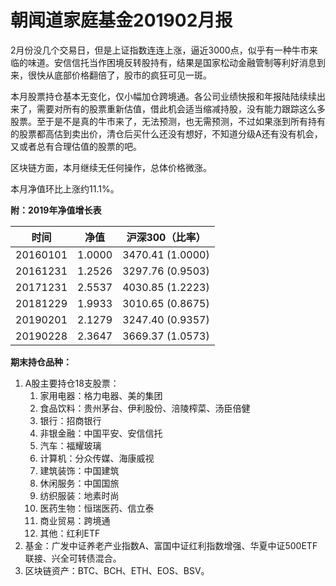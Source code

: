 # 朝闻道家庭基金201902月报


2月份没几个交易日，但是上证指数连连上涨，逼近3000点，似乎有一种牛市来临的味道。安信信托当作困境反转股持有，结果是国家松动金融管制等利好消息到来，很快从底部价格翻倍了，股市的疯狂可见一斑。

本月股票持仓基本无变化，仅小幅加仓跨境通。各公司业绩快报和年报陆陆续续出来了，需要对所有的股票重新估值，借此机会适当缩减持股，没有能力跟踪这么多股票。至于是不是真的牛市来了，无法预测，也无需预测，不过如果涨到所有持有的股票都高估到卖出价，清仓后买什么还没有想好，不知道分级A还有没有机会，又或者总有合理估值的股票的吧。

区块链方面，本月继续无任何操作，总体价格微涨。

本月净值环比上涨约11.1%。

**附：2019年净值增长表**

| 时间     | 净值   | 沪深300（比率）  |
| -------- | ------ | ---------------- |
| 20160101 | 1.0000 | 3470.41 (1.0000) |
| 20161231 | 1.2526 | 3297.76 (0.9503) |
| 20171231 | 2.5537 | 4030.85 (1.2223) |
| 20181229 | 1.9933 | 3010.65 (0.8675) |
| 20190201 | 2.1279 | 3247.40 (0.9357) |
| 20190228 | 2.3647 | 3669.37 (1.0573) |

**期末持仓品种：**

1. A股主要持仓18支股票：
   1. 家用电器：格力电器、美的集团
   2. 食品饮料：贵州茅台、伊利股份、涪陵榨菜、汤臣倍健
   3. 银行：招商银行
   4. 非银金融：中国平安、安信信托
   5. 汽车：福耀玻璃
   6. 计算机：分众传媒、海康威视
   7. 建筑装饰：中国建筑
   8. 休闲服务：中国国旅
   9. 纺织服装：地素时尚
   10. 医药生物：恒瑞医药、信立泰
   11. 商业贸易：跨境通
   12. 其他：红利ETF
2. 基金：广发中证养老产业指数A、富国中证红利指数增强、华夏中证500ETF联接、兴全可转债混合。
3. 区块链资产：BTC、BCH、ETH、EOS、BSV。


